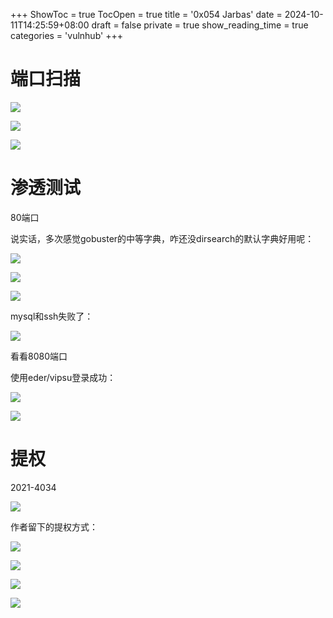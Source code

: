 +++
ShowToc = true
TocOpen = true
title = '0x054 Jarbas'
date = 2024-10-11T14:25:59+08:00
draft = false
private = true
show_reading_time = true
categories = 'vulnhub'
+++



# 端口扫描

![](/vulnhub_img/WEBRESOURCE38785096148b8e5db673cb8e0a12a48aimage.png)

![](/vulnhub_img/WEBRESOURCE96e0162121af7aa516be4203f61ef1b8image.png)

![](/vulnhub_img/WEBRESOURCE4153e59ef9980813fd6c8c0c603c047aimage.png)

# 渗透测试

80端口

说实话，多次感觉gobuster的中等字典，咋还没dirsearch的默认字典好用呢：

![](/vulnhub_img/WEBRESOURCE022266c6cfe43babc606c2ab5cbd5b7dimage.png)

![](/vulnhub_img/WEBRESOURCE9f9b29c59f56d410384fdd7c080f9701image.png)

![](/vulnhub_img/WEBRESOURCEf009f6657d339445153be758f70c74ecimage.png)

mysql和ssh失败了：

![](/vulnhub_img/WEBRESOURCEb327c8056211b7ccf7bead9a0c456d2fimage.png)

看看8080端口

使用eder/vipsu登录成功：

![](/vulnhub_img/WEBRESOURCE3b42fda86ab2c833ad155d2d38c47ff2image.png)

![](/vulnhub_img/WEBRESOURCE558426b14403f96ae3f676fc6a5f0013image.png)

# 提权

2021-4034

![](/vulnhub_img/WEBRESOURCE22d44548d40ed578bf49ca27ced9b3fcimage.png)

作者留下的提权方式：

![](/vulnhub_img/WEBRESOURCEfb2acbbd44019f0997132d74052b4655image.png)

![](/vulnhub_img/WEBRESOURCE58114db794bd63b828702a17d852bf86image.png)

![](/vulnhub_img/WEBRESOURCE94c440b6b6ea4410c9a21974e7de6fcbimage.png)

![](/vulnhub_img/WEBRESOURCE69bc17edc3990b28ffe2ad5f86684bb5image.png)